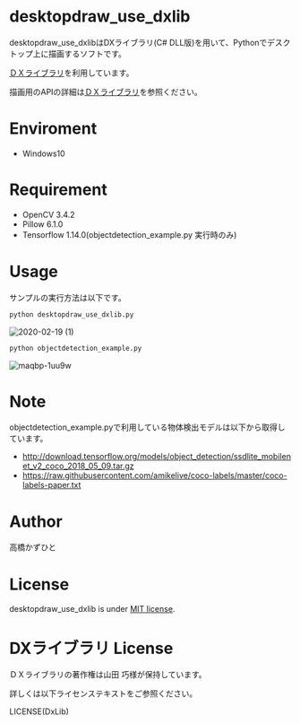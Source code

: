 # desktopdraw_use_dxlib
desktopdraw_use_dxlibはDXライブラリ(C# DLL版)を用いて、Pythonでデスクトップ上に描画するソフトです。

[ＤＸライブラリ](https://dxlib.xsrv.jp/)を利用しています。

描画用のAPIの詳細は[ＤＸライブラリ](https://dxlib.xsrv.jp/)を参照ください。


# Enviroment

* Windows10

# Requirement

* OpenCV 3.4.2
* Pillow 6.1.0
* Tensorflow 1.14.0(objectdetection_example.py 実行時のみ)
 
# Usage
 
サンプルの実行方法は以下です。
 
```bash
python desktopdraw_use_dxlib.py
```
![2020-02-19 (1)](https://user-images.githubusercontent.com/37477845/74846324-9f77e280-5373-11ea-9e5f-a13ab67c86fd.png)
 
```bash
python objectdetection_example.py
```
![maqbp-1uu9w](https://user-images.githubusercontent.com/37477845/74846159-60e22800-5373-11ea-8920-3906fdf72f52.gif)

# Note
objectdetection_example.pyで利用している物体検出モデルは以下から取得しています。
* http://download.tensorflow.org/models/object_detection/ssdlite_mobilenet_v2_coco_2018_05_09.tar.gz
* https://raw.githubusercontent.com/amikelive/coco-labels/master/coco-labels-paper.txt

# Author
高橋かずひと
 
# License 
desktopdraw_use_dxlib is under [MIT license](https://en.wikipedia.org/wiki/MIT_License).

# DXライブラリ License 
ＤＸライブラリの著作権は山田 巧様が保持しています。

詳しくは以下ライセンステキストをご参照ください。

LICENSE(DxLib)
